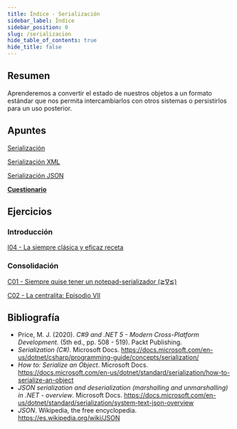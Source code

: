 ```yaml
---
title: Índice - Serialización
sidebar_label: Índice
sidebar_position: 0
slug: /serializacion
hide_table_of_contents: true
hide_title: false
---
```


## Resumen
Aprenderemos a convertir el estado de nuestros objetos a un formato estándar que nos permita intercambiarlos con otros sistemas o persistirlos para un uso posterior. 

## Apuntes
[Serialización](./Apuntes/00-serializacion.md)

[Serialización XML](./Apuntes/01-serializacion-xml.md)

[Serialización JSON](./Apuntes/02-serializacion-json.md)

**[Cuestionario](./Apuntes/cuestionario.md)**

## Ejercicios
### Introducción
[I04 - La siempre clásica y eficaz receta](./Ejercicios/I04-la-siempre-clasica-y-eficaz-receta.md)

### Consolidación
[C01 - Siempre quise tener un notepad-serializador (≧∇≦)](./Ejercicios/C01-siempre-quise-tener-un-notepad-serializador.md)

[C02 - La centralita: Episodio VII](./Ejercicios/C02-la-centralita-episodio-VII.md)


## Bibliografía
* Price, M. J. (2020). *C#9 and .NET 5 - Modern Cross-Platform Development.* (5th ed., pp. 508 - 519). Packt Publishing.
* *Serialization (C#)*. Microsoft Docs. https://docs.microsoft.com/en-us/dotnet/csharp/programming-guide/concepts/serialization/
* *How to: Serialize an Object*. Microsoft Docs. https://docs.microsoft.com/en-us/dotnet/standard/serialization/how-to-serialize-an-object
* *JSON serialization and deserialization (marshalling and unmarshalling) in .NET - overview*. Microsoft Docs. https://docs.microsoft.com/en-us/dotnet/standard/serialization/system-text-json-overview
* *JSON*. Wikipedia, the free encyclopedia. https://es.wikipedia.org/wiki/JSON